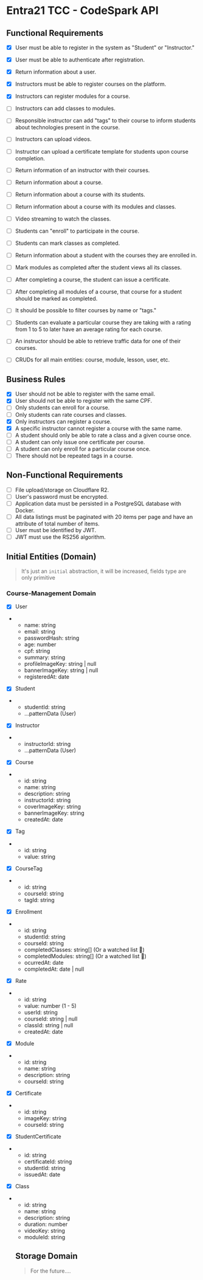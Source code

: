 # Entra21 TCC - CodeSpark API

## Functional Requirements

- [x] User must be able to register in the system as "Student" or "Instructor."
- [x] User must be able to authenticate after registration.
- [x] Return information about a user.

- [x] Instructors must be able to register courses on the platform.
- [x] Instructors can register modules for a course.
- [ ] Instructors can add classes to modules.
- [ ] Responsible instructor can add "tags" to their course to inform students about technologies present in the course.
- [ ] Instructors can upload videos.
- [ ] Instructor can upload a certificate template for students upon course completion.
- [ ] Return information of an instructor with their courses.

- [ ] Return information about a course.
- [ ] Return information about a course with its students.
- [ ] Return information about a course with its modules and classes.
- [ ] Video streaming to watch the classes.

- [ ] Students can "enroll" to participate in the course.
- [ ] Students can mark classes as completed.
- [ ] Return information about a student with the courses they are enrolled in.
- [ ] Mark modules as completed after the student views all its classes.
- [ ] After completing a course, the student can issue a certificate.

- [ ] After completing all modules of a course, that course for a student should be marked as completed.
- [ ] It should be possible to filter courses by name or "tags."
- [ ] Students can evaluate a particular course they are taking with a rating from 1 to 5 to later have an average rating for each course.

- [ ] An instructor should be able to retrieve traffic data for one of their courses.

- [ ] CRUDs for all main entities: course, module, lesson, user, etc.

## Business Rules

- [x] User should not be able to register with the same email.
- [x] User should not be able to register with the same CPF.
- [ ] Only students can enroll for a course.
- [ ] Only students can rate courses and classes.
- [x] Only instructors can register a course.
- [x] A specific instructor cannot register a course with the same name.
- [ ] A student should only be able to rate a class and a given course once.
- [ ] A student can only issue one certificate per course.
- [ ] A student can only enroll for a particular course once.
- [ ] There should not be repeated tags in a course.

## Non-Functional Requirements

- [ ] File upload/storage on Cloudflare R2.
- [ ] User's password must be encrypted.
- [ ] Application data must be persisted in a PostgreSQL database with Docker.
- [ ] All data listings must be paginated with 20 items per page and have an attribute of total number of items.
- [ ] User must be identified by JWT.
- [ ] JWT must use the RS256 algorithm.

## Initial Entities (Domain)

> It's just an `initial` abstraction, it will be increased, fields type are only primitive

### Course-Management Domain

- [x] User
- - name: string
  - email: string
  - passwordHash: string
  - age: number
  - cpf: string
  - summary: string
  - profileImageKey: string | null
  - bannerImageKey: string | null
  - registeredAt: date

- [x] Student
- - studentId: string
  - ...patternData (User)

- [x] Instructor
- - instructorId: string
  - ...patternData (User)

- [x] Course
- - id: string
  - name: string
  - description: string
  - instructorId: string
  - coverImageKey: string
  - bannerImageKey: string
  - createdAt: date

- [x] Tag
- - id: string
  - value: string

- [x] CourseTag
- - id: string
  - courseId: string
  - tagId: string

- [x] Enrollment
- - id: string
  - studentId: string
  - courseId: string
  - completedClasses: string[] (Or a watched list 🤔)
  - completedModules: string[] (Or a watched list 🤔)
  - ocurredAt: date
  - completedAt: date | null

- [x] Rate
- - id: string
  - value: number (1 - 5)
  - userId: string
  - courseId: string | null
  - classId: string | null
  - createdAt: date

- [x] Module
- - id: string
  - name: string
  - description: string
  - courseId: string

- [x] Certificate
- - id: string
  - imageKey: string
  - courseId: string

- [x] StudentCertificate
- - id: string
  - certificateId: string
  - studentId: string
  - issuedAt: date

- [x] Class
- - id: string
  - name: string
  - description: string
  - duration: number
  - videoKey: string
  - moduleId: string

  ## Storage Domain

  > For the future....
